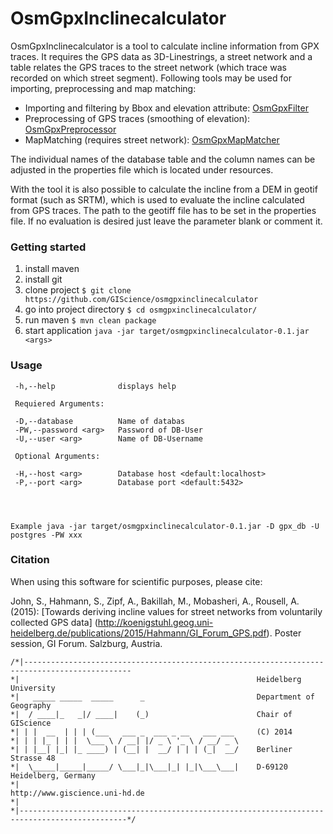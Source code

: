 # OsmGpxInclinecalculator
OsmGpxInclinecalculator is a tool to calculate incline information from GPX traces. It requires the GPS data as 3D-Linestrings, a street network and a table relates the GPS traces to the street network (which trace was recorded on which street segment).
Following tools may be used for importing, preprocessing and map matching:
- Importing and filtering by Bbox and elevation attribute: [OsmGpxFilter](https://github.com/GIScience/osmgpxfilter)
- Preprocessing of GPS traces (smoothing of elevation): [OsmGpxPreprocessor](https://github.com/GIScience/osmgpxpreprocessor)
- MapMatching (requires street network): [OsmGpxMapMatcher](https://github.com/GIScience/osmgpxmapmatcher)

The individual names of the database table and the column names can be adjusted in the properties file which is located under resources.

With the tool it is also possible to calculate the incline from a DEM in geotif format (such as SRTM), which is used to evaluate the incline calculated from GPS traces. The path to the geotiff file has to be set in the properties file. If no evaluation is desired just leave the parameter blank or comment it.




### Getting started

1. install maven
2. install git
3. clone project `$ git clone https://github.com/GIScience/osmgpxinclinecalculator`
4. go into project directory `$ cd osmgpxinclinecalculator/`
5. run maven `$ mvn clean package`
6. start application `java -jar target/osmgpxinclinecalculator-0.1.jar <args>`

### Usage
```
 -h,--help              displays help
 
 Requiered Arguments:
 
 -D,--database          Name of databas
 -PW,--password <arg>   Password of DB-User
 -U,--user <arg>        Name of DB-Username
 
 Optional Arguments:

 -H,--host <arg>        Database host <default:localhost>
 -P,--port <arg>        Database port <default:5432>

 


Example java -jar target/osmgpxinclinecalculator-0.1.jar -D gpx_db -U postgres -PW xxx

 ```

### Citation

When using this software for scientific purposes, please cite:

John, S., Hahmann, S., Zipf, A., Bakillah, M., Mobasheri, A., Rousell, A. (2015): [Towards deriving incline values for street networks from voluntarily collected GPS data] (http://koenigstuhl.geog.uni-heidelberg.de/publications/2015/Hahmann/GI_Forum_GPS.pdf). Poster session, GI Forum. Salzburg, Austria.
 
 
 
 ```
 /*|----------------------------------------------------------------------------------------------
 *|														Heidelberg University
 *|	  _____ _____  _____      _                     	Department of Geography		
 *|	 / ____|_   _|/ ____|    (_)                    	Chair of GIScience
 *|	| |  __  | | | (___   ___ _  ___ _ __   ___ ___ 	(C) 2014
 *|	| | |_ | | |  \___ \ / __| |/ _ \ '_ \ / __/ _ \	
 *|	| |__| |_| |_ ____) | (__| |  __/ | | | (_|  __/	Berliner Strasse 48								
 *|	 \_____|_____|_____/ \___|_|\___|_| |_|\___\___|	D-69120 Heidelberg, Germany	
 *|	        	                                       	http://www.giscience.uni-hd.de
 *|								
 *|----------------------------------------------------------------------------------------------*/
 ```
 
